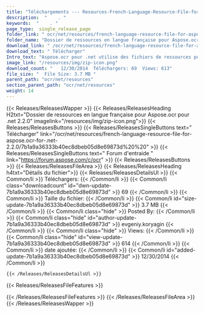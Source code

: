 ```yaml
---
title: "Téléchargements --- Resources-French-Language-Resource-File-for-aspose.ocr-for-.net-2.2.0." 
description:  "    . " 
keywords:  "    . " 
page_type:  single_release_page
folder_link: " ocr/net/resources/french-language-resource-file-for-aspose.ocr-for-.net-2.2.0/"
folder_name: "Dossier de ressources en langue française pour Aspose.ocr pour .net 2.2.0"
download_link: " /ocr/net/resources/french-language-resource-file-for-aspose.ocr-for-.net-2.2.0/7b1a9a36333b40ec8dbeb05d8e69873d"
download_text: " Télécharger"
Intro_text: "Aspose.ocr pour .net utilise des fichiers de ressources pour différentes langues pour effectuer l'OCR O ..."
image_link: "/resources/img/zip-icon.png"
download_count: "   12/30/2014  Téléchargers: 69  Views: 613"
file_size: "  File Size: 3.7 MB "
parent_path: "ocr/net/resources"
section_parent_path: "ocr/net/resources"
weight: 14
---
```


{{< Releases/ReleasesWapper >}}
  {{< Releases/ReleasesHeading H2txt="Dossier de ressources en langue française pour Aspose.ocr pour .net 2.2.0" imagelink="/resources/img/zip-icon.png">}}
  {{< Releases/ReleasesButtons >}}
    {{< Releases/ReleasesSingleButtons text=" Télécharger" link="/ocr/net/resources/french-language-resource-file-for-aspose.ocr-for-.net-2.2.0/7b1a9a36333b40ec8dbeb05d8e69873d%20%20" >}}
    {{< Releases/ReleasesSingleButtons text=" Forum d'entraide " link="https://forum.aspose.com/c/ocr" >}}
  {{< Releases/ReleasesButtons >}}
  {{< Releases/ReleasesFileArea >}}
    {{< Releases/ReleasesHeading h4txt="Détails du fichier">}}
    {{< Releases/ReleasesDetailsUl >}}
            {{< Common/li  >}} Téléchargers: {{< /Common/li >}} 
      {{< Common/li class="downloadcount" id="dwn-update-7b1a9a36333b40ec8dbeb05d8e69873d" >}} 69 {{< /Common/li >}} 
      {{< Common/li  >}} Taille du fichier: {{< /Common/li >}} 
      {{< Common/li id="size-update-7b1a9a36333b40ec8dbeb05d8e69873d" >}} 3.7 MB {{< /Common/li >}} 
      {{< Common/li  class="hide" >}} Posted By: {{< /Common/li >}} 
      {{< Common/li class="hide" id="author-update-7b1a9a36333b40ec8dbeb05d8e69873d" >}} evgeniy.koryagin {{< /Common/li >}} 
      {{< Common/li class="hide"  >}} Views: {{< /Common/li >}} 
      {{< Common/li class="hide" id="view-update-7b1a9a36333b40ec8dbeb05d8e69873d" >}} 614 {{< /Common/li >}} 
      {{< Common/li  >}} date ajoutée: {{< /Common/li >}} 
      {{< Common/li id="added-update-7b1a9a36333b40ec8dbeb05d8e69873d" >}} 12/30/2014 {{< /Common/li >}} 

    {{< /Releases/ReleasesDetailsUl >}}

  {{< Releases/ReleasesFileFeatures >}}
      
  {{< /Releases/ReleasesFileFeatures >}}
 {{< /Releases/ReleasesFileArea >}}
{{< /Releases/ReleasesWapper >}}


